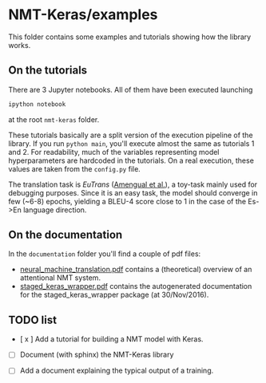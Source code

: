 # NMT-Keras/examples

This folder contains some examples and tutorials showing how the library works.
 
## On the tutorials
 
 There are 3 Jupyter notebooks. All of them have been executed launching 
 
 ```bash
ipython notebook
  ```
at the root `nmt-keras` folder.

These tutorials basically are a split version of the execution pipeline of the library. If you run `python main`, you'll execute almost the same as tutorials 1 and 2. For readability, much of the variables representing model hyperparameters are hardcoded in the tutorials. 
On a real execution, these values are taken from the `config.py` file.
   

The translation task is *EuTrans* ([Amengual et al.](http://link.springer.com/article/10.1023/A:1011116115948)), a toy-task mainly used for debugging purposes.
Since it is an easy task, the model should converge in few (~6-8) epochs, yielding a BLEU-4 score close to 1 in the case of the Es->En language direction.



## On the documentation

In the `documentation` folder you'll find a couple of pdf files:

* [neural_machine_translation.pdf](https://github.com/lvapeab/nmt-keras/blob/master/examples/documentation/neural_machine_translation.pdf) contains a (theoretical) overview of an attentional NMT system.
* [staged_keras_wrapper.pdf](https://github.com/lvapeab/nmt-keras/blob/master/examples/documentation/staged_keras_wrapper.pdf) contains the autogenerated documentation for the staged_keras_wrapper package (at 30/Nov/2016).


## TODO list

- [ x ] Add a tutorial for building a NMT model with Keras.

- [ ] Document (with sphinx) the NMT-Keras library

- [ ] Add a document explaining the typical output of a training. 